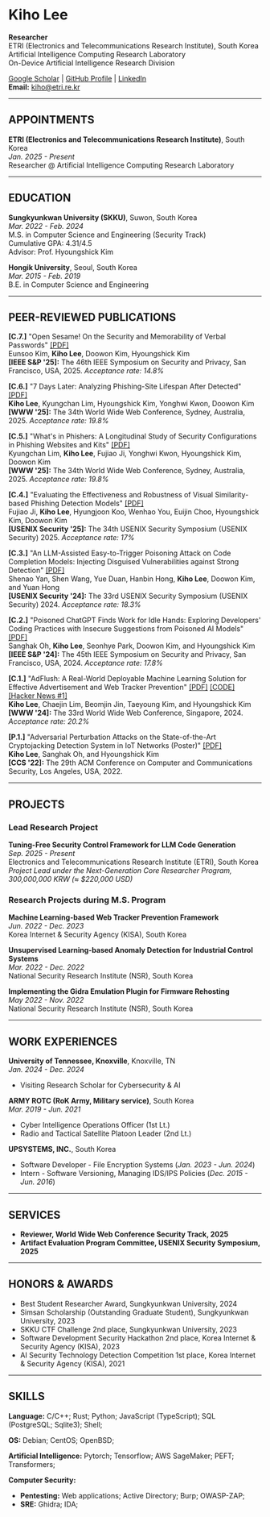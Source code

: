 # Kiho Lee

**Researcher**  
ETRI (Electronics and Telecommunications Research Institute), South Korea  
Artificial Intelligence Computing Research Laboratory  
On-Device Artificial Intelligence Research Division

[Google Scholar](https://scholar.google.co.kr/citations?user=MOTHTpcAAAAJ&hl=en) | [GitHub Profile](https://github.com/0xk1h0) | [LinkedIn](https://www.linkedin.com/in/kiho-lee-a253b5249/)  
**Email:** kiho@etri.re.kr

---

## APPOINTMENTS

**ETRI (Electronics and Telecommunications Research Institute)**, South Korea  
*Jan. 2025 - Present*  
Researcher @ Artificial Intelligence Computing Research Laboratory

---

## EDUCATION

**Sungkyunkwan University (SKKU)**, Suwon, South Korea  
*Mar. 2022 - Feb. 2024*  
M.S. in Computer Science and Engineering (Security Track)  
Cumulative GPA: 4.31/4.5  
Advisor: Prof. Hyoungshick Kim

**Hongik University**, Seoul, South Korea  
*Mar. 2015 - Feb. 2019*  
B.E. in Computer Science and Engineering

---

## PEER-REVIEWED PUBLICATIONS

**[C.7.]** "Open Sesame! On the Security and Memorability of Verbal Passwords" [[PDF]](https://www.computer.org/csdl/proceedings-article/sp/2025/223600a683/26hiTSjmQnu)  
Eunsoo Kim, **Kiho Lee**, Doowon Kim, Hyoungshick Kim  
**[IEEE S&P '25]:** The 46th IEEE Symposium on Security and Privacy, San Francisco, USA, 2025. *Acceptance rate: 14.8%*

**[C.6.]** "7 Days Later: Analyzing Phishing-Site Lifespan After Detected" [[PDF]](https://openreview.net/forum?id=R8mltlB42N#discussion)  
**Kiho Lee**, Kyungchan Lim, Hyoungshick Kim, Yonghwi Kwon, Doowon Kim  
**[WWW '25]:** The 34th World Wide Web Conference, Sydney, Australia, 2025. *Acceptance rate: 19.8%*

**[C.5.]** "What's in Phishers: A Longitudinal Study of Security Configurations in Phishing Websites and Kits" [[PDF]](https://openreview.net/forum?id=xVatnSFsh4#discussion)  
Kyungchan Lim, **Kiho Lee**, Fujiao Ji, Yonghwi Kwon, Hyoungshick Kim, Doowon Kim  
**[WWW '25]:** The 34th World Wide Web Conference, Sydney, Australia, 2025. *Acceptance rate: 19.8%*

**[C.4.]** "Evaluating the Effectiveness and Robustness of Visual Similarity-based Phishing Detection Models" [[PDF]](https://arxiv.org/abs/2405.19598)  
Fujiao Ji, **Kiho Lee**, Hyungjoon Koo, Wenhao You, Euijin Choo, Hyoungshick Kim, Doowon Kim  
**[USENIX Security '25]:** The 34th USENIX Security Symposium (USENIX Security) 2025. *Acceptance rate: 17%*

**[C.3.]** "An LLM-Assisted Easy-to-Trigger Poisoning Attack on Code Completion Models: Injecting Disguised Vulnerabilities against Strong Detection" [[PDF]](https://www.usenix.org/conference/usenixsecurity24/presentation/yan)  
Shenao Yan, Shen Wang, Yue Duan, Hanbin Hong, **Kiho Lee**, Doowon Kim, and Yuan Hong  
**[USENIX Security '24]:** The 33rd USENIX Security Symposium (USENIX Security) 2024. *Acceptance rate: 18.3%*

**[C.2.]** "Poisoned ChatGPT Finds Work for Idle Hands: Exploring Developers' Coding Practices with Insecure Suggestions from Poisoned AI Models" [[PDF]](https://www.computer.org/csdl/proceedings-article/sp/2024/313000a178/1V28Z2MBROU)  
Sanghak Oh, **Kiho Lee**, Seonhye Park, Doowon Kim, and Hyoungshick Kim  
**[IEEE S&P '24]:** The 45th IEEE Symposium on Security and Privacy, San Francisco, USA, 2024. *Acceptance rate: 17.8%*

**[C.1.]** "AdFlush: A Real-World Deployable Machine Learning Solution for Effective Advertisement and Web Tracker Prevention" [[PDF]](https://dl.acm.org/doi/abs/10.1145/3589334.3645698) [[CODE]](https://github.com/SKKU-SecLab/AdFlush) [[Hacker News #1]](https://hnrankings.info/40497957/)  
**Kiho Lee**, Chaejin Lim, Beomjin Jin, Taeyoung Kim, and Hyoungshick Kim  
**[WWW '24]:** The 33rd World Wide Web Conference, Singapore, 2024. *Acceptance rate: 20.2%*

**[P.1.]** "Adversarial Perturbation Attacks on the State-of-the-Art Cryptojacking Detection System in IoT Networks (Poster)" [[PDF]](https://dl.acm.org/doi/10.1145/3548606.3563530)  
**Kiho Lee**, Sanghak Oh, and Hyoungshick Kim  
**[CCS '22]:** The 29th ACM Conference on Computer and Communications Security, Los Angeles, USA, 2022.

---

## PROJECTS

### Lead Research Project

**Tuning-Free Security Control Framework for LLM Code Generation**  
*Sep. 2025 - Present*  
Electronics and Telecommunications Research Institute (ETRI), South Korea  
*Project Lead under the Next-Generation Core Researcher Program, 300,000,000 KRW (≈ $220,000 USD)*

### Research Projects during M.S. Program

**Machine Learning-based Web Tracker Prevention Framework**  
*Jun. 2022 - Dec. 2023*  
Korea Internet & Security Agency (KISA), South Korea

**Unsupervised Learning-based Anomaly Detection for Industrial Control Systems**  
*Mar. 2022 - Dec. 2022*  
National Security Research Institute (NSR), South Korea

**Implementing the Gidra Emulation Plugin for Firmware Rehosting**  
*May 2022 - Nov. 2022*  
National Security Research Institute (NSR), South Korea

---

## WORK EXPERIENCES

**University of Tennessee, Knoxville**, Knoxville, TN  
*Jan. 2024 - Dec. 2024*
- Visiting Research Scholar for Cybersecurity & AI

**ARMY ROTC (RoK Army, Military service)**, South Korea  
*Mar. 2019 - Jun. 2021*
- Cyber Intelligence Operations Officer (1st Lt.)
- Radio and Tactical Satellite Platoon Leader (2nd Lt.)

**UPSYSTEMS, INC.**, South Korea
- Software Developer - File Encryption Systems (*Jan. 2023 - Jun. 2024*)
- Intern - Software Versioning, Managing IDS/IPS Policies (*Dec. 2015 - Jun. 2016*)

---

## SERVICES

- **Reviewer, World Wide Web Conference Security Track, 2025**
- **Artifact Evaluation Program Committee, USENIX Security Symposium, 2025**

---

## HONORS & AWARDS

- Best Student Researcher Award, Sungkyunkwan University, 2024
- Simsan Scholarship (Outstanding Graduate Student), Sungkyunkwan University, 2023
- SKKU CTF Challenge 2nd place, Sungkyunkwan University, 2023
- Software Development Security Hackathon 2nd place, Korea Internet & Security Agency (KISA), 2023
- AI Security Technology Detection Competition 1st place, Korea Internet & Security Agency (KISA), 2021

---

## SKILLS

**Language:** C/C++; Rust; Python; JavaScript (TypeScript); SQL (PostgreSQL; Sqlite3); Shell;

**OS:** Debian; CentOS; OpenBSD;

**Artificial Intelligence:** Pytorch; Tensorflow; AWS SageMaker; PEFT; Transformers;

**Computer Security:**
- **Pentesting:** Web applications; Active Directory; Burp; OWASP-ZAP;
- **SRE:** Ghidra; IDA;

